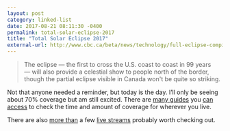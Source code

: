 ```yaml
---
layout: post
category: linked-list
date: 2017-08-21 08:11:30 -0400
permalink: total-solar-eclipse-2017
title: "Total Solar Eclipse 2017"
external-url: http://www.cbc.ca/beta/news/technology/full-eclipse-compilation-1.4247285
---
```



> The eclipse — the first to cross the U.S. coast to coast in 99 years — will also provide a celestial show to people north of the border, though the partial eclipse visible in Canada won't be quite so striking.

Not that anyone needed a reminder, but today is the day. I’ll only be seeing about 70% coverage but am still excited. There are [many guides](http://www.cbc.ca/news2/interactives/total-eclipse-of-the-sun-2017/) you [can access](https://eclipse2017.nasa.gov/sites/default/files/interactive_map/index.html) to check the time and amount of coverage for wherever you live. 

There are also [more than](http://www.newyorker.com/sections/tech/watch-our-live-stream-of-the-2017-total-solar-eclipse) a few [live streams](https://www.nasa.gov/feature/aug-21-eclipse-up-close-and-personal-with-nasa) probably worth checking out. 